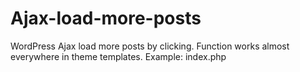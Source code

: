 # Ajax-load-more-posts

WordPress
	Ajax load more posts by clicking.
	Function works almost everywhere in theme templates.
	Example: index.php
